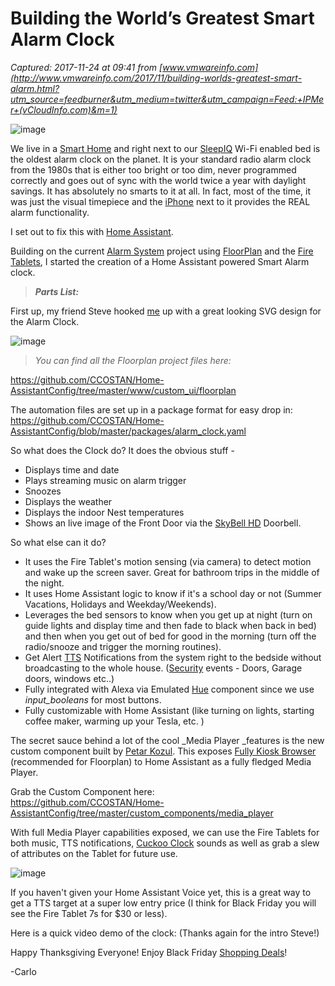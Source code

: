 # Building the World’s Greatest Smart Alarm Clock

_Captured: 2017-11-24 at 09:41 from [www.vmwareinfo.com](http://www.vmwareinfo.com/2017/11/building-worlds-greatest-smart-alarm.html?utm_source=feedburner&utm_medium=twitter&utm_campaign=Feed:+IPMer+(vCloudInfo.com)&m=1)_

![image](https://lh3.googleusercontent.com/-f7nWpZEfq1Y/WhXOCQ-UOwI/AAAAAAADfIg/w4IgDKE76mogIZhznXQ9SwcgdxxP19kNACHMYCw/image_thumb%255B8%255D?imgmax=800)

We live in a [Smart Home](https://github.com/CCOSTAN/Home-AssistantConfig#-home-assistant-config-by-ccostan) and right next to our [SleepIQ](http://amzn.to/2kxdXXI) Wi-Fi enabled bed is the oldest alarm clock on the planet. It is your standard radio alarm clock from the 1980s that is either too bright or too dim, never programmed correctly and goes out of sync with the world twice a year with daylight savings. It has absolutely no smarts to it at all. In fact, most of the time, it was just the visual timepiece and the [iPhone](http://www.vmwareinfo.com/search/label/iPhone) next to it provides the REAL alarm functionality.

I set out to fix this with [Home Assistant](https://github.com/CCOSTAN/Home-AssistantConfig#-home-assistant-config-by-ccostan).

Building on the current [Alarm System](http://www.vmwareinfo.com/2017/06/building-my-home-alarm-system-hardware.html) project using [FloorPlan](https://github.com/pkozul/ha-floorplan-kiosk) and the [Fire Tablets](http://www.vmwareinfo.com/2017/07/visualizing-smart-home-using-home.html), I started the creation of a Home Assistant powered Smart Alarm clock.

> **_Parts List:_**

First up, my friend Steve hooked [me](http://about.me/ccostan) up with a great looking SVG design for the Alarm Clock.

![image](https://lh3.googleusercontent.com/-NHabCwuk_4s/WheWLsNF5JI/AAAAAAADfSs/AgvltdQw9YQFlFTgcbRFa8RU7YQyDLWoQCHMYCw/image_thumb%255B3%255D?imgmax=800)

> _You can find all the Floorplan project files here:_

<https://github.com/CCOSTAN/Home-AssistantConfig/tree/master/www/custom_ui/floorplan>

The automation files are set up in a package format for easy drop in:   
<https://github.com/CCOSTAN/Home-AssistantConfig/blob/master/packages/alarm_clock.yaml>

So what does the Clock do? It does the obvious stuff -

  * Displays time and date
  * Plays streaming music on alarm trigger
  * Snoozes
  * Displays the weather
  * Displays the indoor Nest temperatures
  * Shows an live image of the Front Door via the [SkyBell HD](http://amzn.to/2dcexIB) Doorbell. 

So what else can it do?

  * It uses the Fire Tablet's motion sensing (via camera) to detect motion and wake up the screen saver. Great for bathroom trips in the middle of the night. 
  * It uses Home Assistant logic to know if it's a school day or not (Summer Vacations, Holidays and Weekday/Weekends). 
  * Leverages the bed sensors to know when you get up at night (turn on guide lights and display time and then fade to black when back in bed) and then when you get out of bed for good in the morning (turn off the radio/snooze and trigger the morning routines). 
  * Get Alert [TTS](http://www.vmwareinfo.com/2017/07/giving-voice-to-smart-home.html) Notifications from the system right to the bedside without broadcasting to the whole house. ([Security](http://www.vmwareinfo.com/search/label/Security) events - Doors, Garage doors, windows etc..)
  * Fully integrated with Alexa via Emulated [Hue](http://amzn.to/2eoQTJy) component since we use _input_booleans_ for most buttons. 
  * Fully customizable with Home Assistant (like turning on lights, starting coffee maker, warming up your Tesla, etc. )

The secret sauce behind a lot of the cool _Media Player _features is the new custom component built by [Petar Kozul](https://github.com/pkozul). This exposes [Fully Kiosk Browser](http://www.ozerov.de/fully-kiosk-browser/) (recommended for Floorplan) to Home Assistant as a fully fledged Media Player.

Grab the Custom Component here:   
<https://github.com/CCOSTAN/Home-AssistantConfig/tree/master/custom_components/media_player>

With full Media Player capabilities exposed, we can use the Fire Tablets for both music, TTS notifications, [Cuckoo Clock](https://github.com/CCOSTAN/Home-AssistantConfig/blob/master/automation/System/CucKoo_Clock.yaml) sounds as well as grab a slew of attributes on the Tablet for future use.

![image](https://lh3.googleusercontent.com/-IE0-2Wl-FOs/WhXORZlIrfI/AAAAAAADfIw/IMT2fZ5r3Y8SRKazaWXLQpJ2R2PFl6VXQCHMYCw/image_thumb%255B16%255D?imgmax=800)

If you haven't given your Home Assistant Voice yet, this is a great way to get a TTS target at a super low entry price (I think for Black Friday you will see the Fire Tablet 7s for $30 or less).

Here is a quick video demo of the clock: (Thanks again for the intro Steve!)

Happy Thanksgiving Everyone! Enjoy Black Friday [Shopping Deals](http://amzn.to/2iH7AzU)!

-Carlo
